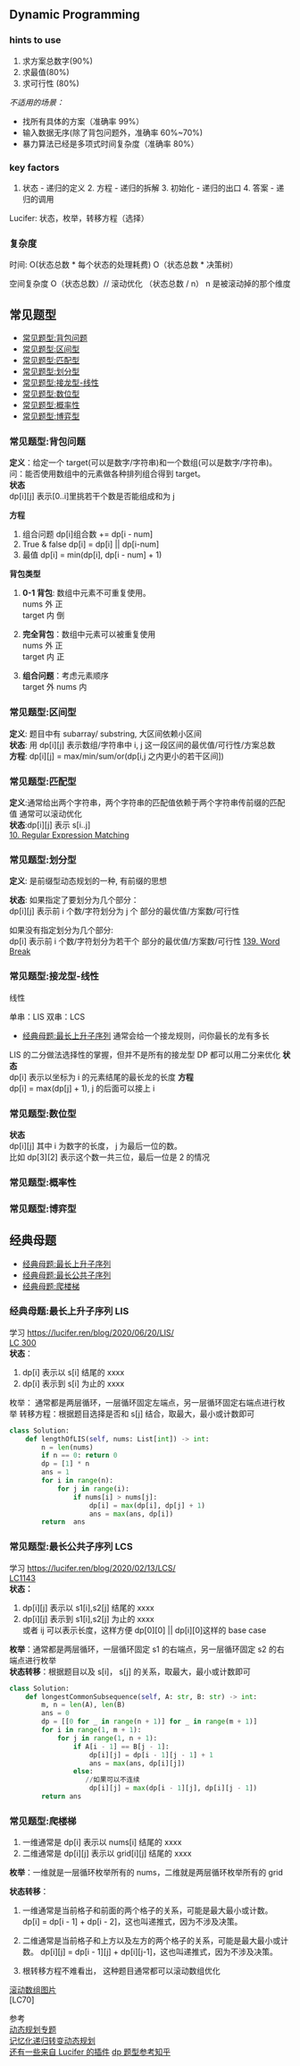 ## Dynamic Programming

### hints to use

1. 求方案总数字(90%)
2. 求最值(80%)
3. 求可行性 (80%)

_不适⽤的场景：_

- 找所有具体的⽅案（准确率 99%）
- 输⼊数据⽆序(除了背包问题外，准确率 60%~70%)
- 暴⼒算法已经是多项式时间复杂度（准确率 80%）

### key factors

1. 状态 - 递归的定义 2. 方程 - 递归的拆解 3. 初始化 - 递归的出口 4. 答案 - 递归的调用

Lucifer:
状态，枚举，转移方程（选择）

### 复杂度

时间:
O(状态总数 \* 每个状态的处理耗费)
O（状态总数 \* 决策树）

空间复杂度 O（状态总数）// 滚动优化 （状态总数 / n） n 是被滚动掉的那个维度

## 常见题型

- [常见题型:背包问题](#常见题型背包问题)
- [常见题型:区间型](#常见题型区间型)
- [常见题型:匹配型](#常见题型匹配型)
- [常见题型:划分型](#常见题型划分型)
- [常见题型:接龙型-线性](#常见题型接龙型-线性)
- [常见题型:数位型](#常见题型数位型)
- [常见题型:概率性](#常见题型概率性)
- [常见题型:博弈型](#常见题型博弈型)

### 常见题型:背包问题

**定义**：给定一个 target(可以是数字/字符串)和一个数组(可以是数字/字符串)。问：能否使用数组中的元素做各种排列组合得到 target。  
**状态**  
dp[i][j] 表⽰[0..i]⾥挑若⼲个数是否能组成和为 j

**方程**
1. 组合问题 dp[i]组合数 += dp[i - num]
2. True & false dp[i] = dp[i] || dp[i-num]
3. 最值 dp[i] = min(dp[i], dp[i - num] + 1)

**背包类型**

1. **0-1 背包**: 数组中元素不可重复使用。  
   nums 外 正  
   target 内 倒

2. **完全背包**：数组中元素可以被重复使用  
   nums 外 正  
   target 内 正

3. **组合问题**：考虑元素顺序  
   target 外
   nums 内

### 常见题型:区间型

**定义**: 题目中有 subarray/ substring, ⼤区间依赖⼩区间  
**状态**: ⽤ dp[i][j] 表⽰数组/字符串中 i, j 这⼀段区间的最优值/可⾏性/⽅案总数  
**方程**: dp[i][j] = max/min/sum/or(dp[i,j 之内更⼩的若⼲区间])

### 常见题型:匹配型

**定义**:通常给出两个字符串，两个字符串的匹配值依赖于两个字符串传前缀的匹配值 通常可以滚动优化  
**状态**:dp[i][j] 表示 s[i..j]  
[10. Regular Expression Matching](https://leetcode-cn.com/problems/regular-expression-matching/)

### 常见题型:划分型

**定义**: 是前缀型动态规划的⼀种, 有前缀的思想

**状态**:
如果指定了要划分为⼏个部分：  
dp[i][j] 表⽰前 i 个数/字符划分为 j 个 部分的最优值/⽅案数/可⾏性

如果没有指定划分为⼏个部分:  
dp[i] 表⽰前 i 个数/字符划分为若⼲个 部分的最优值/⽅案数/可⾏性
[139. Word Break](https://leetcode-cn.com/problems/word-break/)

### 常见题型:接龙型-线性

线性

单串：LIS
双串：LCS

- [经典母题:最长上升子序列](#经典母题:最长上升子序列)
  通常会给⼀个接⻰规则，问你最⻓的⻰有多⻓

LIS 的⼆分做法选择性的掌握，但并不是所有的接⻰型 DP 都可以⽤⼆分来优化
**状态**  
dp[i] 表⽰以坐标为 i 的元素结尾的最⻓⻰的⻓度
**⽅程**  
dp[i] = max(dp[j] + 1), j 的后⾯可以接上 i

### 常见题型:数位型

**状态**  
dp[i][j] 其中 i 为数字的长度， j 为最后一位的数。  
比如 dp[3][2] 表示这个数一共三位，最后一位是 2 的情况

### 常见题型:概率性

### 常见题型:博弈型

## 经典母题

- [经典母题:最长上升子序列](#经典母题:最长上升子序列)
- [经典母题:最长公共子序列](#经典母题:最长公共子序列)
- [经典母题:爬楼梯](#经典母题:爬楼梯)

### 经典母题:最长上升子序列 LIS

学习 https://lucifer.ren/blog/2020/06/20/LIS/  
[LC 300](https://leetcode-cn.com/problems/longest-increasing-subsequence/)  
**状态**：

1. dp[i] 表示以 s[i] 结尾的 xxxx
2. dp[i] 表示到 s[i] 为止的 xxxx

枚举： 通常都是两层循环，一层循环固定左端点，另一层循环固定右端点进行枚举
转移方程：根据题目选择是否和 s[j] 结合，取最大，最小或计数即可

```Python
class Solution:
    def lengthOfLIS(self, nums: List[int]) -> int:
        n = len(nums)
        if n == 0: return 0
        dp = [1] * n
        ans = 1
        for i in range(n):
            for j in range(i):
                if nums[i] > nums[j]:
                    dp[i] = max(dp[i], dp[j] + 1)
                    ans = max(ans, dp[i])
        return  ans
```

### 常见题型:最长公共子序列 LCS

学习 https://lucifer.ren/blog/2020/02/13/LCS/  
[LC1143](https://leetcode-cn.com/problems/longest-common-subsequence/)  
**状态：**

1. dp[i][j] 表示以 s1[i],s2[j] 结尾的 xxxx
2. dp[i][j] 表示到 s1[i],s2[j] 为止的 xxxx  
   或者 ij 可以表示长度，这样方便 dp[0][0] || dp[i][0]这样的 base case

**枚举**：通常都是两层循环，一层循环固定 s1 的右端点，另一层循环固定 s2 的右端点进行枚举  
**状态转移**：根据题目以及 s[i]， s[j] 的关系，取最大，最小或计数即可

```Python
class Solution:
    def longestCommonSubsequence(self, A: str, B: str) -> int:
        m, n = len(A), len(B)
        ans = 0
        dp = [[0 for _ in range(n + 1)] for _ in range(m + 1)]
        for i in range(1, m + 1):
            for j in range(1, n + 1):
                if A[i - 1] == B[j - 1]:
                    dp[i][j] = dp[i - 1][j - 1] + 1
                    ans = max(ans, dp[i][j])
                else:
                   //如果可以不连续
                    dp[i][j] = max(dp[i - 1][j], dp[i][j - 1])
        return ans

```

### 常见题型:爬楼梯

1. 一维通常是 dp[i] 表示以 nums[i] 结尾的 xxxx
1. 二维通常是 dp[i][j] 表示以 grid[i][j] 结尾的 xxxx

**枚举**：一维就是一层循环枚举所有的 nums，二维就是两层循环枚举所有的 grid

**状态转移**：

1. 一维通常是当前格子和前面的两个格子的关系，可能是最大最小或计数。  
   dp[i] = dp[i - 1] + dp[i - 2]，这也叫递推式，因为不涉及决策。

2. 二维通常是当前格子和上方以及左方的两个格子的关系，可能是最大最小或计数。
   dp[i][j] = dp[i - 1][j] + dp[i][j-1]，这也叫递推式，因为不涉及决策。
3. 根转移方程不难看出， 这种题目通常都可以滚动数组优化

[滚动数组图片](https://tva1.sinaimg.cn/large/0081Kckwly1glpom6u30yj30u00v1n61.jpg)  
[LC70]

参考  
[动态规划专题](https://leetcode-solution.cn/solutionDetail?url=https%3A%2F%2Fapi.github.com%2Frepos%2Fazl397985856%2Fleetcode%2Fcontents%2Fthinkings%2Fdynamic-programming.md&type=1)  
[记忆化递归转变动态规划](https://mp.weixin.qq.com/s/afRM6owOL_KTKekmW7wzpQ)  
[还有一些来自 Lucifer 的插件](https://chrome.google.com/webstore/detail/leetcode-cheatsheet/fniccleejlofifaakbgppmbbcdfjonle?hl=en-US%E3%80%82)
[dp 题型参考知乎](https://zhuanlan.zhihu.com/p/126546914)
